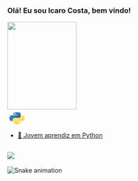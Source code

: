 ### Olá! Eu sou Icaro Costa, bem vindo!
<div align="left">
<a href="https://github.com/icarokosta">
  <img height="200em" img width="56%" src="https://github-readme-stats.vercel.app/api?username=icarokosta&show_icons=true&theme=dark&include_all_commits=true&count_private=true"/>

</div>
<img align="center" alt="Rafa-Python" height="33" width="44" src="https://raw.githubusercontent.com/devicons/devicon/master/icons/python/python-original.svg">


- 🌱 Jovem aprendiz em Python

##

<a href="https://www.linkedin.com/in/icarorcosta/-45875016a" target="_blank"><img src="https://img.shields.io/badge/-LinkedIn-%230077B5?style=for-the-badge&logo=linkedin&logoColor=white" target="_blank"></a>


![Snake animation](https://github.com/icarokosta/icarokosta/blob/output/github-contribution-grid-snake.svg)
